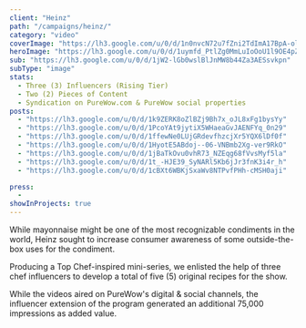 ```yaml
---
client: "Heinz"
path: "/campaigns/heinz/"
category: "video"
coverImage: "https://lh3.google.com/u/0/d/1n0nvcN72u7fZni2TdImA17BpA-olknRS"
heroImage: "https://lh3.google.com/u/0/d/1uymfd_PtlZg0MmLuIoOoU1l9OE4pZ79p"
sub: "https://lh3.google.com/u/0/d/1jW2-lGb0wslBlJnMW8b44Za3AESsvkpn"
subType: "image"
stats:
  - Three (3) Influencers (Rising Tier)
  - Two (2) Pieces of Content
  - Syndication on PureWow.com & PureWow social properties
posts:
  - "https://lh3.google.com/u/0/d/1k9ZERK8oZlBZj9Bh7x_oJL8xFg1bysYy"
  - "https://lh3.google.com/u/0/d/1PcoYAt9jytiX5WHaeaGvJAENFYq_0n29"
  - "https://lh3.google.com/u/0/d/1ffewNe0LUjGRdevfhzcjXr5YQX6lDf0f"
  - "https://lh3.google.com/u/0/d/1HyotE5ABdoj--06-VNBmb2Xg-ver9RkO"
  - "https://lh3.google.com/u/0/d/1jBaTkOvu0vhR73_NZEqg68fVvsMyf5la"
  - "https://lh3.google.com/u/0/d/1t_-HJE39_SyNARl5Kb6jJr3fnK3i4r_h"
  - "https://lh3.google.com/u/0/d/1cBXt6WBKjSxaWv8NTPvfPHh-cMSH0aji"

press:
  -
showInProjects: true
---
```


While mayonnaise might be one of the most recognizable condiments in the world, Heinz sought to increase consumer awareness of some outside-the-box uses for the condiment.

Producing a Top Chef-inspired mini-series, we enlisted the help of three chef influencers to develop a total of five (5) original recipes for the show.

While the videos aired on PureWow's digital & social channels, the influencer extension of the program generated an additional 75,000 impressions as added value.
